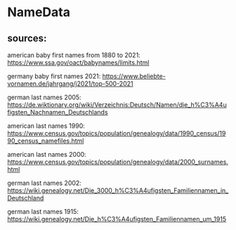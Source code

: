 # NameData

## sources:
american baby first names from 1880 to 2021: https://www.ssa.gov/oact/babynames/limits.html

germany baby first names 2021: https://www.beliebte-vornamen.de/jahrgang/j2021/top-500-2021

german last names 2005: https://de.wiktionary.org/wiki/Verzeichnis:Deutsch/Namen/die_h%C3%A4ufigsten_Nachnamen_Deutschlands

american last names 1990: https://www.census.gov/topics/population/genealogy/data/1990_census/1990_census_namefiles.html

american last names 2000: https://www.census.gov/topics/population/genealogy/data/2000_surnames.html

german last names 2002: https://wiki.genealogy.net/Die_3000_h%C3%A4ufigsten_Familiennamen_in_Deutschland

german last names 1915: https://wiki.genealogy.net/Die_h%C3%A4ufigsten_Familiennamen_um_1915

